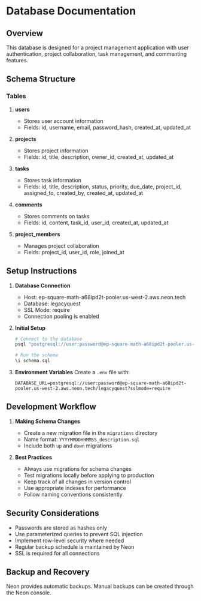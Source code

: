 # Database Documentation

## Overview
This database is designed for a project management application with user authentication, project collaboration, task management, and commenting features.

## Schema Structure

### Tables

1. **users**
   - Stores user account information
   - Fields: id, username, email, password_hash, created_at, updated_at

2. **projects**
   - Stores project information
   - Fields: id, title, description, owner_id, created_at, updated_at

3. **tasks**
   - Stores task information
   - Fields: id, title, description, status, priority, due_date, project_id, assigned_to, created_by, created_at, updated_at

4. **comments**
   - Stores comments on tasks
   - Fields: id, content, task_id, user_id, created_at, updated_at

5. **project_members**
   - Manages project collaboration
   - Fields: project_id, user_id, role, joined_at

## Setup Instructions

1. **Database Connection**
   - Host: ep-square-math-a68ipd2t-pooler.us-west-2.aws.neon.tech
   - Database: legacyquest
   - SSL Mode: require
   - Connection pooling is enabled

2. **Initial Setup**
   ```bash
   # Connect to the database
   psql "postgresql://user:password@ep-square-math-a68ipd2t-pooler.us-west-2.aws.neon.tech/legacyquest?sslmode=require"
   
   # Run the schema
   \i schema.sql
   ```

3. **Environment Variables**
   Create a `.env` file with:
   ```
   DATABASE_URL=postgresql://user:password@ep-square-math-a68ipd2t-pooler.us-west-2.aws.neon.tech/legacyquest?sslmode=require
   ```

## Development Workflow

1. **Making Schema Changes**
   - Create a new migration file in the `migrations` directory
   - Name format: `YYYYMMDDHHMMSS_description.sql`
   - Include both `up` and `down` migrations

2. **Best Practices**
   - Always use migrations for schema changes
   - Test migrations locally before applying to production
   - Keep track of all changes in version control
   - Use appropriate indexes for performance
   - Follow naming conventions consistently

## Security Considerations

- Passwords are stored as hashes only
- Use parameterized queries to prevent SQL injection
- Implement row-level security where needed
- Regular backup schedule is maintained by Neon
- SSL is required for all connections

## Backup and Recovery

Neon provides automatic backups. Manual backups can be created through the Neon console. 